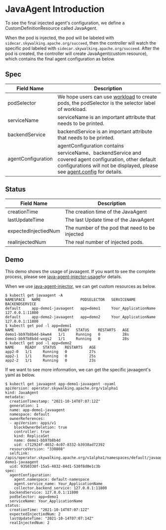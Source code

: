 # JavaAgent Introduction

To see the final injected agent's configuration, we define a CustomDefinitionResource called JavaAgent.

When the pod is injected, the pod will be labeled with `sidecar.skywalking.apache.org/succeed`, then the controller will watch the specific pod labeled with `sidecar.skywalking.apache.org/succeed`. After the pod is created, the controller will create JavaAgent(custom resource), which contains the final agent configuration as below.

## Spec

| Field Name         | Description                                                  |
| ------------------ | ------------------------------------------------------------ |
| podSelector        | We hope users can use [workload](https://kubernetes.io/docs/concepts/overview/working-with-objects/annotations/) to create pods, the podSelector is the selector label of workload. |
| serviceName        | serviceName is an important attribute that needs to be printed. |
| backendService     | backendService is an important attribute that needs to be printed. |
| agentConfiguration | agentConfiguration contains serviceName、backendService and covered agent configuration, other default configurations will not be displayed, please see [agent.config](https://skywalking.apache.org/docs/skywalking-java/latest/en/setup/service-agent/java-agent/configurations/#table-of-agent-configuration-properties) for details. |

## Status

| Field Name           | Description                                    |
| -------------------- | ---------------------------------------------- |
| creationTime         | The creation time of the JavaAgent             |
| lastUpdateTime       | The last Update time of the JavaAgent          |
| expectedInjectiedNum | The number of the pod that need to be injected |
| realInjectedNum      | The real number of injected pods.              |

## Demo

This demo shows the usage of javaagent. If you want to see the complete process, please see [java-agent-injector-usage](examples/java-agent-injector-usage.md)for details.

When we use [java-agent-injector](java-agent-injector.md), we can get custom resources as below.

```
$ kubectl get javaagent -A
NAMESPACE   NAME                  PODSELECTOR   SERVICENAME            BACKENDSERVICE
default     app-demo1-javaagent   app=demo1     Your_ApplicationName   127.0.0.1:11800
default     app-demo2-javaagent   app=demo2     Your_ApplicationName   127.0.0.1:11800
$ kubectl get pod -l app=demo1
NAME                    READY   STATUS    RESTARTS   AGE
demo1-bb97b8b4d-bkwm4   1/1     Running   0          28s
demo1-bb97b8b4d-wxgs2   1/1     Running   0          28s
$ kubectl get pod -l app=demo2
NAME     READY   STATUS    RESTARTS   AGE
app2-0   1/1     Running   0          27s
app2-1   1/1     Running   0          25s
app2-2   1/1     Running   0          23s
```

If we want to see more information, we can get the specific javaagent's yaml as below.

```
$ kubectl get javaagent app-demo1-javaagent -oyaml
apiVersion: operator.skywalking.apache.org/v1alpha1
kind: JavaAgent
metadata:
  creationTimestamp: "2021-10-14T07:07:12Z"
  generation: 1
  name: app-demo1-javaagent
  namespace: default
  ownerReferences:
  - apiVersion: apps/v1
    blockOwnerDeletion: true
    controller: true
    kind: ReplicaSet
    name: demo1-bb97b8b4d
    uid: c712924f-4652-4c07-8332-b3938ad72392
  resourceVersion: "330808"
  selfLink: /apis/operator.skywalking.apache.org/v1alpha1/namespaces/default/javaagents/app-demo1-javaagent
  uid: 9350338f-15a5-4832-84d1-530f8d0e1c3b
spec:
  agentConfiguration:
    agent.namespace: default-namespace
    agent.service_name: Your_ApplicationName
    collector.backend_service: 127.0.0.1:11800
  backendService: 127.0.0.1:11800
  podSelector: app=demo1
  serviceName: Your_ApplicationName
status:
  creationTime: "2021-10-14T07:07:12Z"
  expectedInjectiedNum: 2
  lastUpdateTime: "2021-10-14T07:07:14Z"
  realInjectedNum: 2
```

